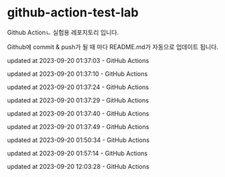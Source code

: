# github-action-test-lab
Github Actionㄴ 실험용 레포지토리 입니다.

Github에 commit & push가 될 때 마다 README.md가 자동으로 업데이트 됩니다.


updated at 2023-09-20 01:37:03 - GitHub Actions

updated at 2023-09-20 01:37:10 - GitHub Actions

updated at 2023-09-20 01:37:24 - GitHub Actions

updated at 2023-09-20 01:37:29 - GitHub Actions

updated at 2023-09-20 01:37:40 - GitHub Actions

updated at 2023-09-20 01:37:49 - GitHub Actions

updated at 2023-09-20 01:50:34 - GitHub Actions

updated at 2023-09-20 01:57:14 - GitHub Actions

updated at 2023-09-20 12:03:28 - GitHub Actions
